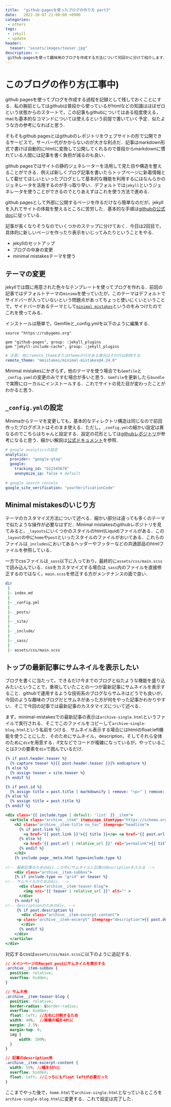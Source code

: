 ```yaml
---
title:  "github-pagesを使ったブログの作り方 part3"
date:   2022-10-07 21:00:00 +0900
categories: 
 - others
tags:
 - jekyll 
 - update
header:
  teaser: "assets/images/teaser.jpg"
description: >-
 github-pagesを使って趣味用のブログを作成する方法について何回かに分けて紹介します．今回は3回目です．テーマをカスタマイズして最新記事にサムネイルを表示します．
---
```


# このブログの作り方(工事中)

github pagesを使ってブログを作成する過程を記録として残しておくことにする．私の腕前としてはgithubは普段から使っているがhtmlなどの知識はほぼゼロという状態からのスタートで，この記事もgithubについてはある程度使える，macも基本的なコマンドについては使えるという前提で書いていく予定．似たような方の参考になればと思う．

そもそもgithub pagesとはgithubのレポジトリをウェブサイトの形で公開できるサービスで，サーバー代がかからないのが大きな利点だ．記事はmarkdown形式で書けば自動的にhtmlに変換して公開してくれるので普段からmarkdownに慣れている人間には記事を書く負担が減るのも良い．

github pagesではサイトの静的ジェネレーターを活用して見た目や構造を整えることができる．例えば新しくブログ記事を書いたらトップページに新着情報として載せてほしいといったブログとして基本的な機能を利用するにはなんらかのジェネレータを活用するのが手っ取り早い．デフォルトでは`jekyll`というジェネレータを使うことができるのでとりあえずはこれを使う方法で進める．

github pagesとして外部に公開するページを作るだけなら簡単なのだが，jekyllを入れてサイトの体裁を整えるところに苦労した．基本的な手順は[githubの公式doc](https://docs.github.com/ja/pages/setting-up-a-github-pages-site-with-jekyll/about-github-pages-and-jekyll)に従っている．

記事が長くなりそうなのでいくつかのステップに分けておく．今日は2回目で，具体的に新しいページを作ったり表示をいじってみたりということをやる．

- jekyllのセットアップ
- ブログの中身の変更
- minimal mistakesテーマを使う


## テーマの変更

jekyllでは既に用意された色々なテンプレートを使ってブログを作れる．前回の記事ではデフォルトテーマの`minima`を使っていたが，このテーマはデフォルトでサイドバーが入っていないという問題点があってちょっと使いにくいということで，サイドバーがあるテーマとして[`minimal mistakes`](https://github.com/mmistakes/minimal-mistakes)というのをみつけたのでこれを使ってみる．

インストールは簡単で，Gemfileと_config.ymlを以下のように編集する．

```ruby:Gemdile
source "https://rubygems.org"

gem "github-pages", group: :jekyll_plugins
gem "jekyll-include-cache", group: :jekyll_plugins
```

```yaml:_config.yml
# 注意: 他にremote_themeまたはthemeの行がある場合はその行は削除する．
remote_theme: "mmistakes/minimal-mistakes@4.24.0"
```

Minimal mistakesにかぎらず，他のテーマを使う場合でも`Gemfile`と`_config.yaml`の変更のみですむ場合が多いと思う．`Gemfile`を更新したら`bundle`で実際にローカルにインストールする．これでサイトの見た目が変わったことがわかると思う．

<!-- https://k11i.biz/blog/2016/08/11/starting-jekyll-with-minimal-mistakes/ -->

## `_config.yml`の設定

Minimaからテーマを変更しても，基本的なディレクトリ構造は同じなので前回作ったブログポストはそのまま使える．ただし，`_config.yml`の細かい設定は異なるのでこちらはちゃんと設定する．設定の花形としては[githubレポジトリ](https://github.com/mmistakes/minimal-mistakes/blob/master/_config.yml)が参考になると思う．細かい解説は[公式ドキュメント](https://mmistakes.github.io/minimal-mistakes/docs/configuration/)を参照．

```yaml
# google analyticsの設定
analytics:
  provider: "google-gtag"
  google:
    tracking_id: "G12345678"
    anonymize_ip: false # default
	
# google search console
google_site_verification: "yourVerificationCode"
```

<!-- https://zetton86.github.io/blog/20200114/ -->

## Minimal mistakesのいじり方

テーマのカスタマイズ方法について述べる．細かい部分は違っても多くのテーマで似たような操作が必要なはずだ．Minimal mistakesのgithubレポジトリを見てみると，`_layouts`にいくつかのスタイルのhtml(Liquid)ファイルがある．この`_layout`の中に`home`や`post`といったスタイルのファイルがおいてある．これらのファイルは`_includes`においてあるヘッダーやフッターなどの共通部品のhtmlファイルを参照している．

一方でcssファイルは`_sass`以下に入っており，最終的に`assets/css/main.scss`で読み込んでいる．cssをカスタマイズする場合は`_sass`内のファイルを直接修正するのではなく，`main.scss`を修正する方がメンテナンスの面で良い．

```bash
dir
 |
 |- index.md
 |
 |- _config.yml
 |
 |- _posts/
 |
 |- _site/
 |
 |- _include/
 |
 |- _sass/
 |
 |- assets/css/main.scss
```

## トップの最新記事にサムネイルを表示したい

ブログを書くに当たって，できるだけ今までのブログと似たような機能を盛り込みたいということで，重視していたことの一つが最新記事にサムネイルを表示すること．githubで運用するような技術系のブログならサムネはどうでも良いが，今回のような趣味のブログだとサムネがあった方が何をやった記事かわかりやすい．そこで今回の記事では最新記事のカスタマイズについて述べる．

まず，minimal-mistakesでの最新記事の表示は`archive-single.html`というファイルで実行される．そこでこのファイルをコピーして`archive-single-blog.html`という名前をつける．サムネイル表示する場合にはhtmlのfloat:left機能を使うことにした．そのためにサムネイル，description，そしてそれら全体のために`div`を用意する．if文などでコードが複雑になっているが，やっていることは3つの要素を`div`で囲んでいるだけ．

```html:archive-single-blog.html
{% if post.header.teaser %}
  {% capture teaser %}{{ post.header.teaser }}{% endcapture %}
{% else %}
  {% assign teaser = site.teaser %}
{% endif %}

{% if post.id %}
  {% assign title = post.title | markdownify | remove: "<p>" | remove: "</p>" %}
{% else %}
  {% assign title = post.title %}
{% endif %}

<div class="{{ include.type | default: 'list' }}__item">
  <article class="archive__item" itemscope itemtype="https://schema.org/CreativeWork">
    <h2 class="archive__item-title no_toc" itemprop="headline">
      {% if post.link %}
        <a href="{{ post.link }}">{{ title }}</a> <a href="{{ post.url | relative_url }}" rel="permalink"><i class="fas fa-link" aria-hidden="true" title="permalink"></i><span class="sr-only">Permalink</span></a>
      {% else %}
        <a href="{{ post.url | relative_url }}" rel="permalink">{{ title }}</a>
      {% endif %}
    </h2>
    {% include page__meta.html type=include.type %}
	
<!-- 最新記事のためのdiv.この中にサムネイルと記事のdescriptionを入れる -->	
    <div class="archive__item-subbox">
    {% if include.type == "grid" or teaser %}
<!-- サムネイルのためのdiv. -->	
	  <div class="archive__item-teaser-blog">
        <img src="{{ teaser | relative_url }}" alt="" >
      </div>
    {% endif %}
<!-- descriptionのためのdiv. -->	
　　　{% if post.description %}
       <div class="archive__item-excerpt-content">
	 <p class="archive__item-excerpt" itemprop="description">{{ post.description | truncate: 200 }}</p>
       </div>
      {% endif %}
    </div>
  </article>
</div>
```

対応するcssは`assets/css/main.scss`に以下のように追記する．

```css
// メインページのRecent postにサムネイルを表示する
.archive__item-subbox {
  position: relative;
  overflow: hidden;
}

// サムネ用
.archive__item-teaser-blog {
  position: relative;
  border-radius: $border-radius;
  overflow: hidden;
  float: left; //左右に分割するため
  width: 40%;  //画像の幅を40%に
  margin: 2.5%;
  margin-top: 0;
  img {
      width: 100%;
  }
}

// 記事のdescription用
.archive__item-excerpt-content {
  width: 55%; //幅を55%に
  overflow: hidden;
  float: left; //こっちにもfloat leftが必要だった
}
```

ここまでやった後で，`home.html`で`archive-single.html`となっているところを`archive-single-blog.html`に変更する．これで設定は完了した．

